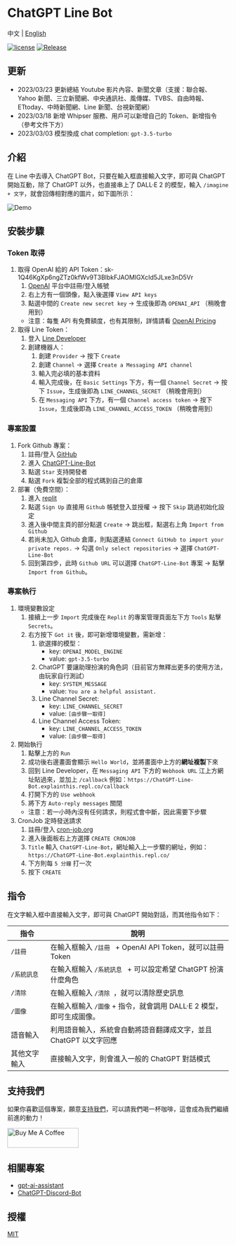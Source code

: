 # ChatGPT Line Bot

中文 | [English](README.en.md)

[![license](https://img.shields.io/pypi/l/ansicolortags.svg)](LICENSE) [![Release](https://img.shields.io/github/v/release/TheExplainthis/ChatGPT-Line-Bot)](https://github.com/TheExplainthis/ChatGPT-Line-Bot/releases/)


## 更新
- 2023/03/23 更新總結 Youtube 影片內容、新聞文章（支援：聯合報、Yahoo 新聞、三立新聞網、中央通訊社、風傳媒、TVBS、自由時報、ETtoday、中時新聞網、Line 新聞、台視新聞網）
- 2023/03/18 新增 Whipser 服務、用戶可以新增自己的 Token、新增指令（參考文件下方）
- 2023/03/03 模型換成 chat completion: `gpt-3.5-turbo`


## 介紹
在 Line 中去導入 ChatGPT Bot，只要在輸入框直接輸入文字，即可與 ChatGPT 開始互動，除了 ChatGPT 以外，也直接串上了 DALL·E 2 的模型，輸入 `/imagine + 文字`，就會回傳相對應的圖片，如下圖所示：

![Demo](https://github.com/TheExplainthis/ChatGPT-Line-Bot/blob/main/demo/chatgpt-line-bot.gif)

## 安裝步驟
### Token 取得
1. 取得 OpenAI 給的 API Token：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
    1. [OpenAI](https://beta.openai.com/) 平台中註冊/登入帳號
    2. 右上方有一個頭像，點入後選擇 `View API keys`
    3. 點選中間的 `Create new secret key` -> 生成後即為 `OPENAI_API` （稍晚會用到）
    - 注意：每隻 API 有免費額度，也有其限制，詳情請看 [OpenAI Pricing](https://openai.com/api/pricing/)
2. 取得 Line Token：
    1. 登入 [Line Developer](https://developers.line.biz/zh-hant/)
    2. 創建機器人：
        1. 創建 `Provider` -> 按下 `Create`
        2. 創建 `Channel` -> 選擇 `Create a Messaging API channel`
        3. 輸入完必填的基本資料
        4. 輸入完成後，在 `Basic Settings` 下方，有一個 `Channel Secret` -> 按下 `Issue`，生成後即為 `LINE_CHANNEL_SECRET` （稍晚會用到）
        5. 在 `Messaging API` 下方，有一個 `Channel access token` -> 按下 `Issue`，生成後即為 `LINE_CHANNEL_ACCESS_TOKEN` （稍晚會用到）

### 專案設置
1. Fork Github 專案：
    1. 註冊/登入 [GitHub](https://github.com/)
    2. 進入 [ChatGPT-Line-Bot](https://github.com/TheExplainthis/ChatGPT-Line-Bot)
    3. 點選 `Star` 支持開發者
    4. 點選 `Fork` 複製全部的程式碼到自己的倉庫
2. 部署（免費空間）：
    1. 進入 [replit](https://replit.com/)
    2. 點選 `Sign Up` 直接用 `Github` 帳號登入並授權 -> 按下 `Skip` 跳過初始化設定
    3. 進入後中間主頁的部分點選 `Create` -> 跳出框，點選右上角 `Import from Github`
    4. 若尚未加入 Github 倉庫，則點選連結 `Connect GitHub to import your private repos.` -> 勾選 `Only select repositories` -> 選擇 `ChatGPT-Line-Bot`
    5. 回到第四步，此時 `Github URL` 可以選擇 `ChatGPT-Line-Bot` 專案 -> 點擊 `Import from Github`。

### 專案執行
1. 環境變數設定
    1. 接續上一步 `Import` 完成後在 `Replit` 的專案管理頁面左下方 `Tools` 點擊 `Secrets`。
    2. 右方按下 `Got it` 後，即可新增環境變數，需新增：
        1. 欲選擇的模型：
            - key: `OPENAI_MODEL_ENGINE`
            - value: `gpt-3.5-turbo`  
        2. ChatGPT 要讓助理扮演的角色詞（目前官方無釋出更多的使用方法，由玩家自行測試）
            - key: `SYSTEM_MESSAGE`
            - value: `You are a helpful assistant.`
        3. Line Channel Secret:
            - key: `LINE_CHANNEL_SECRET`
            - value: `[由步驟一取得]`
        4. Line Channel Access Token:
            - key: `LINE_CHANNEL_ACCESS_TOKEN`
            - value: `[由步驟一取得]`
2. 開始執行
    1. 點擊上方的 `Run`
    2. 成功後右邊畫面會顯示 `Hello World`，並將畫面中上方的**網址複製**下來
    3. 回到 Line Developer，在 `Messaging API` 下方的 `Webhook URL` 江上方網址貼過來，並加上 `/callback` 例如：`https://ChatGPT-Line-Bot.explainthis.repl.co/callback`
    4. 打開下方的 `Use webhook`
    5. 將下方 `Auto-reply messages` 關閉
    - 注意：若一小時內沒有任何請求，則程式會中斷，因此需要下步驟
3. CronJob 定時發送請求
    1. 註冊/登入 [cron-job.org](https://cron-job.org/en/)
    2. 進入後面板右上方選擇 `CREATE CRONJOB`
    3. `Title` 輸入 `ChatGPT-Line-Bot`，網址輸入上一步驟的網址，例如：`https://ChatGPT-Line-Bot.explainthis.repl.co/`
    4. 下方則每 `5 分鐘` 打一次
    5. 按下 `CREATE`

## 指令
在文字輸入框中直接輸入文字，即可與 ChatGPT 開始對話，而其他指令如下：

| 指令 | 說明 |
| --- | ----- |
| `/註冊` | 在輸入框輸入 `/註冊 ` + OpenAI API Token，就可以註冊 Token|
| `/系統訊息` | 在輸入框輸入 `/系統訊息 ` + 可以設定希望 ChatGPT 扮演什麼角色|
| `/清除` | 在輸入框輸入 `/清除 `，就可以清除歷史訊息|
| `/圖像` | 在輸入框輸入 `/圖像` + 指令，就會調用 DALL·E 2 模型，即可生成圖像。|
| 語音輸入 | 利用語音輸入，系統會自動將語音翻譯成文字，並且 ChatGPT 以文字回應| 
| 其他文字輸入 | 直接輸入文字，則會進入一般的 ChatGPT 對話模式|


## 支持我們
如果你喜歡這個專案，願意[支持我們](https://www.buymeacoffee.com/explainthis)，可以請我們喝一杯咖啡，這會成為我們繼續前進的動力！

[<a href="https://www.buymeacoffee.com/explainthis" target="_blank"><img src="https://cdn.buymeacoffee.com/buttons/v2/default-yellow.png" height="45px" width="162px" alt="Buy Me A Coffee"></a>](https://www.buymeacoffee.com/explainthis)

## 相關專案
- [gpt-ai-assistant](https://github.com/memochou1993/gpt-ai-assistant)
- [ChatGPT-Discord-Bot](https://github.com/TheExplainthis/ChatGPT-Discord-Bot)

## 授權
[MIT](LICENSE)
